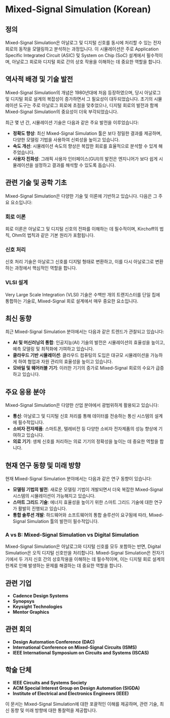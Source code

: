 # Mixed-Signal Simulation (Korean)

## 정의

Mixed-Signal Simulation은 아날로그 및 디지털 신호를 동시에 처리할 수 있는 전자 회로의 동작을 모델링하고 분석하는 과정입니다. 이 시뮬레이션은 주로 Application Specific Integrated Circuit (ASIC) 및 System on Chip (SoC) 설계에서 필수적이며, 아날로그 회로와 디지털 회로 간의 상호 작용을 이해하는 데 중요한 역할을 합니다.

## 역사적 배경 및 기술 발전

Mixed-Signal Simulation의 개념은 1980년대에 처음 등장하였으며, 당시 아날로그 및 디지털 회로 설계의 복잡성이 증가하면서 그 필요성이 대두되었습니다. 초기의 시뮬레이션 도구는 주로 아날로그 회로에 초점을 맞추었으나, 디지털 회로의 발전과 함께 Mixed-Signal Simulation의 중요성이 더욱 부각되었습니다. 

최근 몇 년 간, 시뮬레이션 기술은 다음과 같은 주요 발전을 이루었습니다:
- **정확도 향상**: 최신 Mixed-Signal Simulation 툴은 보다 정밀한 결과를 제공하며, 다양한 모델링 기법을 사용하여 신뢰성을 높이고 있습니다.
- **속도 개선**: 시뮬레이션 속도의 향상은 복잡한 회로를 효율적으로 분석할 수 있게 해주었습니다.
- **사용자 친화성**: 그래픽 사용자 인터페이스(GUI)의 발전은 엔지니어가 보다 쉽게 시뮬레이션을 설정하고 결과를 해석할 수 있도록 돕습니다.

## 관련 기술 및 공학 기초

Mixed-Signal Simulation은 다양한 기술 및 이론에 기반하고 있습니다. 다음은 그 주요 요소입니다:

### 회로 이론
회로 이론은 아날로그 및 디지털 신호의 전파를 이해하는 데 필수적이며, Kirchoff의 법칙, Ohm의 법칙과 같은 기본 원리가 포함됩니다.

### 신호 처리
신호 처리 기술은 아날로그 신호를 디지털 형태로 변환하고, 이를 다시 아날로그로 변환하는 과정에서 핵심적인 역할을 합니다.

### VLSI 설계
Very Large Scale Integration (VLSI) 기술은 수백만 개의 트랜지스터를 단일 칩에 통합하는 기술로, Mixed-Signal 회로 설계에서 매우 중요한 요소입니다.

## 최신 동향

최근 Mixed-Signal Simulation 분야에서는 다음과 같은 트렌드가 관찰되고 있습니다:

- **AI 및 머신러닝의 통합**: 인공지능(AI) 기술의 발전은 시뮬레이션의 효율성을 높이고, 예측 모델링 및 최적화에 기여하고 있습니다.
- **클라우드 기반 시뮬레이션**: 클라우드 컴퓨팅의 도입은 대규모 시뮬레이션을 가능하게 하여 협업과 자원 관리의 효율성을 높이고 있습니다.
- **모바일 및 웨어러블 기기**: 이러한 기기의 증가로 Mixed-Signal 회로의 수요가 급증하고 있습니다.

## 주요 응용 분야

Mixed-Signal Simulation은 다양한 산업 분야에서 광범위하게 활용되고 있습니다:

- **통신**: 아날로그 및 디지털 신호 처리를 통해 데이터를 전송하는 통신 시스템의 설계에 필수적입니다.
- **소비자 전자제품**: 스마트폰, 텔레비전 등 다양한 소비자 전자제품의 성능 향상에 기여하고 있습니다.
- **의료 기기**: 생체 신호를 처리하는 의료 기기의 정확성을 높이는 데 중요한 역할을 합니다.

## 현재 연구 동향 및 미래 방향

현재 Mixed-Signal Simulation 분야에서는 다음과 같은 연구 동향이 있습니다:

- **모델링 기법의 발전**: 새로운 모델링 기법이 개발되면서 더욱 복잡한 Mixed-Signal 시스템의 시뮬레이션이 가능해지고 있습니다.
- **스마트 그리드 기술**: 에너지 효율성을 높이기 위한 스마트 그리드 기술에 대한 연구가 활발히 진행되고 있습니다.
- **통합 솔루션 개발**: 하드웨어와 소프트웨어의 통합 솔루션이 요구됨에 따라, Mixed-Signal Simulation 툴의 발전이 필수적입니다.

### A vs B: Mixed-Signal Simulation vs Digital Simulation

Mixed-Signal Simulation은 아날로그와 디지털 신호를 모두 포함하는 반면, Digital Simulation은 오직 디지털 신호만을 처리합니다. Mixed-Signal Simulation은 전자기기에서 두 가지 신호 간의 상호작용을 이해하는 데 필수적이며, 이는 디지털 회로 설계의 한계로 인해 발생하는 문제를 해결하는 데 중요한 역할을 합니다.

## 관련 기업

- **Cadence Design Systems**
- **Synopsys**
- **Keysight Technologies**
- **Mentor Graphics**

## 관련 회의

- **Design Automation Conference (DAC)**
- **International Conference on Mixed-Signal Circuits (ISMS)**
- **IEEE International Symposium on Circuits and Systems (ISCAS)**

## 학술 단체

- **IEEE Circuits and Systems Society**
- **ACM Special Interest Group on Design Automation (SIGDA)**
- **Institute of Electrical and Electronics Engineers (IEEE)**

이 문서는 Mixed-Signal Simulation에 대한 포괄적인 이해를 제공하며, 관련 기술, 최신 동향 및 미래 방향에 대한 통찰력을 제공합니다.